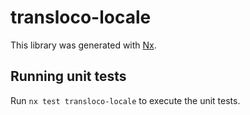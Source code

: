 # transloco-locale

This library was generated with [Nx](https://nx.dev).

## Running unit tests

Run `nx test transloco-locale` to execute the unit tests.
